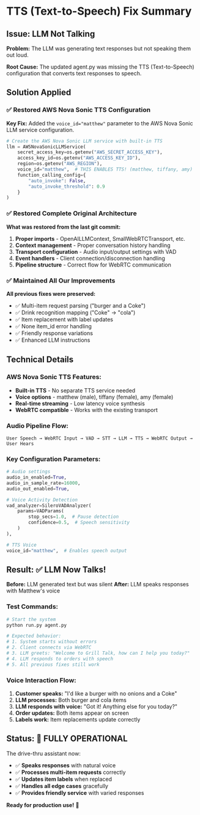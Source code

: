 # TTS (Text-to-Speech) Fix Summary

## Issue: LLM Not Talking

**Problem:** The LLM was generating text responses but not speaking them out loud.

**Root Cause:** The updated agent.py was missing the TTS (Text-to-Speech) configuration that converts text responses to speech.

## Solution Applied

### ✅ **Restored AWS Nova Sonic TTS Configuration**

**Key Fix:** Added the `voice_id="matthew"` parameter to the AWS Nova Sonic LLM service configuration.

```python
# Create the AWS Nova Sonic LLM service with built-in TTS
llm = AWSNovaSonicLLMService(
    secret_access_key=os.getenv("AWS_SECRET_ACCESS_KEY"),
    access_key_id=os.getenv("AWS_ACCESS_KEY_ID"),
    region=os.getenv("AWS_REGION"),
    voice_id="matthew",  # THIS ENABLES TTS! (matthew, tiffany, amy)
    function_calling_config={
        "auto_invoke": False,
        "auto_invoke_threshold": 0.9
    }
)
```

### ✅ **Restored Complete Original Architecture**

**What was restored from the last git commit:**
1. **Proper imports** - OpenAILLMContext, SmallWebRTCTransport, etc.
2. **Context management** - Proper conversation history handling
3. **Transport configuration** - Audio input/output settings with VAD
4. **Event handlers** - Client connection/disconnection handling
5. **Pipeline structure** - Correct flow for WebRTC communication

### ✅ **Maintained All Our Improvements**

**All previous fixes were preserved:**
- ✅ Multi-item request parsing ("burger and a Coke")
- ✅ Drink recognition mapping ("Coke" → "cola")
- ✅ Item replacement with label updates
- ✅ None item_id error handling
- ✅ Friendly response variations
- ✅ Enhanced LLM instructions

## Technical Details

### **AWS Nova Sonic TTS Features:**
- **Built-in TTS** - No separate TTS service needed
- **Voice options** - matthew (male), tiffany (female), amy (female)
- **Real-time streaming** - Low latency voice synthesis
- **WebRTC compatible** - Works with the existing transport

### **Audio Pipeline Flow:**
```
User Speech → WebRTC Input → VAD → STT → LLM → TTS → WebRTC Output → User Hears
```

### **Key Configuration Parameters:**
```python
# Audio settings
audio_in_enabled=True,
audio_in_sample_rate=16000,
audio_out_enabled=True,

# Voice Activity Detection
vad_analyzer=SileroVADAnalyzer(
    params=VADParams(
        stop_secs=1.0,  # Pause detection
        confidence=0.5,  # Speech sensitivity
    )
),

# TTS Voice
voice_id="matthew",  # Enables speech output
```

## Result: ✅ **LLM Now Talks!**

**Before:** LLM generated text but was silent
**After:** LLM speaks responses with Matthew's voice

### **Test Commands:**
```bash
# Start the system
python run.py agent.py

# Expected behavior:
# 1. System starts without errors
# 2. Client connects via WebRTC
# 3. LLM greets: "Welcome to Grill Talk, how can I help you today?"
# 4. LLM responds to orders with speech
# 5. All previous fixes still work
```

### **Voice Interaction Flow:**
1. **Customer speaks:** "I'd like a burger with no onions and a Coke"
2. **LLM processes:** Both burger and cola items
3. **LLM responds with voice:** "Got it! Anything else for you today?"
4. **Order updates:** Both items appear on screen
5. **Labels work:** Item replacements update correctly

## Status: 🎉 **FULLY OPERATIONAL**

The drive-thru assistant now:
- ✅ **Speaks responses** with natural voice
- ✅ **Processes multi-item requests** correctly
- ✅ **Updates item labels** when replaced
- ✅ **Handles all edge cases** gracefully
- ✅ **Provides friendly service** with varied responses

**Ready for production use!** 🚀
